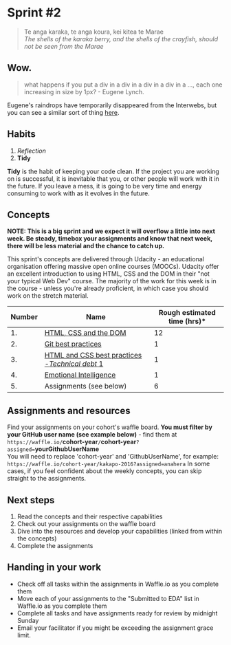 # Sprint #2

> Te anga karaka, te anga koura, kei kitea te Marae<br>
> *The shells of the karaka berry, and the shells of the crayfish, should not be seen from the Marae* <br>  


## Wow.
>what happens if you put a div in a div in a div in a div in a ..., each one increasing in size by 1px? - Eugene Lynch. 

Eugene's raindrops have temporarily disappeared from the Interwebs, but you can see a similar sort of thing [here](https://eda-demos.herokuapp.com/raindrops).

## Habits

<!-- learn > develop > practice -->
1. *Reflection*  
2. **Tidy**      

**Tidy** is the habit of keeping your code clean. If the project you are working on is successful, it is inevitable that you, or other people will work with it in the future. If you leave a mess, it is going to be very time and energy consuming to work with as it evolves in the future.

## Concepts
**NOTE: This is a big sprint and we expect it will overflow a little into next week. Be steady, timebox your assignments and know that next week, there will be less material and the chance to catch up.** 

This sprint's concepts are delivered through Udacity - an educational organisation offering massive open online courses (MOOCs).
Udacity offer an excellent introduction to using HTML, CSS and the DOM in their "not your typical Web Dev" course. The majority of the work for this week is in the course - unless you're already proficient, in which case you should work on the stretch material.

Number | Name | Rough estimated time (hrs)*
--------|-------------------|----------
1. | [HTML, CSS and the DOM](https://github.com/dev-academy-programme/curriculum/tree/master/concepts/html-css-dom-udacity) | 12
2. | [Git best practices](https://github.com/dev-academy-programme/curriculum/tree/master/concepts/git-best-practice) | 1
3. | [HTML and CSS best practices -*Technical debt* 1](https://github.com/dev-academy-programme/curriculum/tree/master/concepts/technical-debt-1) | 1
4. | [Emotional Intelligence](https://github.com/dev-academy-programme/curriculum/tree/master/concepts/nt-emotional-intelligence) | 1
5. | Assignments (see below) | 6

## Assignments and resources
Find your assignments on your cohort's waffle board. **You must filter by your GitHub user name (see example below)** - find them at<br> `https://waffle.io/`**cohort-year**`/`**cohort-year**`?assigned=`**yourGithubUserName**
<br>
You will need to replace 'cohort-year' and 'GithubUserName', for example:<br> `https://waffle.io/cohort-year/kakapo-2016?assigned=anahera`
In some cases, if you feel confident about the weekly concepts, you can skip straight to the assignments.

## Next steps
1. Read the concepts and their respective capabilities
2. Check out your assignments on the waffle board
3. Dive into the resources and develop your capabilities (linked from within the concepts)
4. Complete the assignments

## Handing in your work
- Check off all tasks within the assignments in Waffle.io as you complete them
- Move each of your assignments to the "Submitted to EDA" list in Waffle.io as you complete them
- Complete all tasks and have assignments ready for review by midnight Sunday
- Email your facilitator if you might be exceeding the assignment grace limit.
